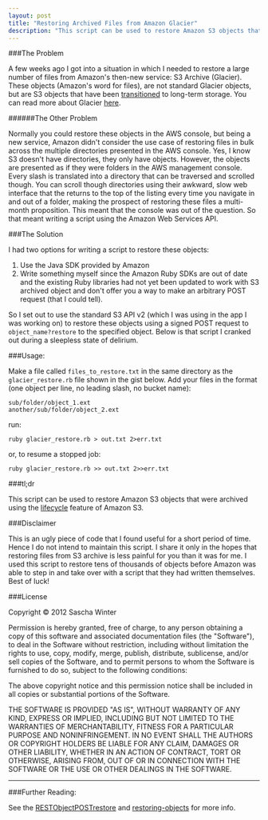 ```yaml
---
layout: post
title: "Restoring Archived Files from Amazon Glacier"
description: "This script can be used to restore Amazon S3 objects that were archived using the lifecycle feature of Amazon S3."
---
```


###The Problem

A few weeks ago I got into a situation in which I needed to restore a large number of files from Amazon's then-new service: S3 Archive (Glacier). These objects (Amazon's word for files), are not standard Glacier objects, but are S3 objects that have been [transitioned](http://docs.amazonwebservices.com/AmazonS3/latest/dev/object-lifecycle-mgmt.html) to long-term storage. You can read more about Glacier [here](http://aws.amazon.com/glacier/).

######The Other Problem

Normally you could restore these objects in the AWS console, but being a new service, Amazon didn't consider the use case of restoring files in bulk across the multiple directories presented in the AWS console. Yes, I know S3 doesn't have directories, they only have objects. However, the objects are presented as if they were folders in the AWS management console. Every slash is translated into a directory that can be traversed and scrolled though. You can scroll though directories using their awkward, slow web interface that the returns to the top of the listing every time you navigate in and out of a folder, making the prospect of restoring these files a multi-month proposition. This meant that the console was out of the question. So that meant writing a script using the Amazon Web Services API.

###The Solution

I had two options for writing a script to restore these objects: 

1. Use the Java SDK provided by Amazon
2. Write something myself since the Amazon Ruby SDKs are out of date and the existing Ruby libraries had not yet been updated to work with S3 archived object and don't offer you a way to make an arbitrary POST request (that I could tell).

So I set out to use the standard S3 API v2 (which I was using in the app I was working on) to restore these objects using a signed POST request to <code>object\_name?restore</code> to the specified object. Below is that script I cranked out during a sleepless state of delirium.

###Usage:

Make a file called <code>files\_to\_restore.txt</code> in the same directory as the <code>glacier\_restore.rb</code> file shown in the gist below.
Add your files in the format (one object per line, no leading slash, no bucket name):

    sub/folder/object_1.ext
    another/sub/folder/object_2.ext

run:

    ruby glacier_restore.rb > out.txt 2>err.txt

or, to resume a stopped job:

    ruby glacier_restore.rb >> out.txt 2>>err.txt

###tl;dr

This script can be used to restore Amazon S3 objects that were archived using the [lifecycle](http://docs.amazonwebservices.com/AmazonS3/latest/UG/LifecycleConfiguration.html) feature of Amazon S3. 

###Disclaimer

This is an ugly piece of code that I found useful for a short period of time. Hence I do not intend to maintain this script. I share it only in the hopes that restoring files from S3 archive is less painful for you than it was for me. I used this script to restore tens of thousands of objects before Amazon was able to step in and take over with a script that they had written themselves. Best of luck!

###License

Copyright © 2012 Sascha Winter

Permission is hereby granted, free of charge, to any person obtaining a copy of this software and associated documentation files (the "Software"), to deal in the Software without restriction, including without limitation the rights to use, copy, modify, merge, publish, distribute, sublicense, and/or sell copies of the Software, and to permit persons to whom the Software is furnished to do so, subject to the following conditions:

The above copyright notice and this permission notice shall be included in all copies or substantial portions of the Software.

THE SOFTWARE IS PROVIDED "AS IS", WITHOUT WARRANTY OF ANY KIND, EXPRESS OR IMPLIED, INCLUDING BUT NOT LIMITED TO THE WARRANTIES OF MERCHANTABILITY, FITNESS FOR A PARTICULAR PURPOSE AND NONINFRINGEMENT. IN NO EVENT SHALL THE AUTHORS OR COPYRIGHT HOLDERS BE LIABLE FOR ANY CLAIM, DAMAGES OR OTHER LIABILITY, WHETHER IN AN ACTION OF CONTRACT, TORT OR OTHERWISE, ARISING FROM, OUT OF OR IN CONNECTION WITH THE SOFTWARE OR THE USE OR OTHER DEALINGS IN THE SOFTWARE.

---

###Further Reading:

See the [RESTObjectPOSTrestore](http://docs.amazonwebservices.com/AmazonS3/latest/API/RESTObjectPOSTrestore.html) and [restoring-objects](http://docs.amazonwebservices.com/AmazonS3/latest/dev/restoring-objects.html) for more info.

<script src="https://gist.github.com/4092579.js"></script>
